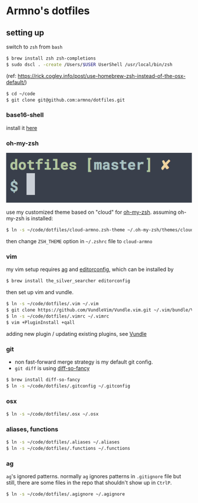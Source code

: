 # Armno's dotfiles

## setting up

switch to `zsh` from `bash`

```sh
$ brew install zsh zsh-completions
$ sudo dscl . -create /Users/$USER UserShell /usr/local/bin/zsh
```

(ref: https://rick.cogley.info/post/use-homebrew-zsh-instead-of-the-osx-default/)

```sh
$ cd ~/code
$ git clone git@github.com:armno/dotfiles.git
```

### base16-shell

install it [here](https://github.com/chriskempson/base16-shell)

### oh-my-zsh

![modified cloud theme](screenshot.png)

use my customized theme based on "cloud" for [oh-my-zsh](http://ohmyz.sh/). assuming oh-my-zsh is installed:

```sh
$ ln -s ~/code/dotfiles/cloud-armno.zsh-theme ~/.oh-my-zsh/themes/cloud-armno.zsh-theme
```

then change `ZSH_THEME` option in `~/.zshrc` file to `cloud-armno`

### vim

my vim setup requires [ag](https://github.com/ggreer/the_silver_searcher)
and [editorconfig](http://editorconfig.org), which can be installed by

```sh
$ brew install the_silver_searcher editorconfig
```

then set up vim and vundle.

```sh
$ ln -s ~/code/dotfiles/.vim ~/.vim
$ git clone https://github.com/VundleVim/Vundle.vim.git ~/.vim/bundle/Vundle.vim
$ ln -s ~/code/dotfiles/.vimrc ~/.vimrc
$ vim +PluginInstall +qall
```

adding new plugin / updating existing plugins, see [Vundle](https://github.com/gmarik/Vundle.vim)

### git

- non fast-forward merge strategy is my default git config.
- `git diff` is using [diff-so-fancy](https://github.com/so-fancy/diff-so-fancy)

```sh
$ brew install diff-so-fancy
$ ln -s ~/code/dotfiles/.gitconfig ~/.gitconfig
```

### osx

```sh
$ ln -s ~/code/dotfiles/.osx ~/.osx
```

### aliases, functions

```sh
$ ln -s ~/code/dotfiles/.aliases ~/.aliases
$ ln -s ~/code/dotfiles/.functions ~/.functions
```

### ag

`ag`'s ignored patterns. normally `ag` ignores patterns in `.gitignore` file but still, there are some files in the repo that shouldn't show up in `CtrlP`.

```sh
$ ln -s ~/code/dotfiles/.agignore ~/.agignore
```


